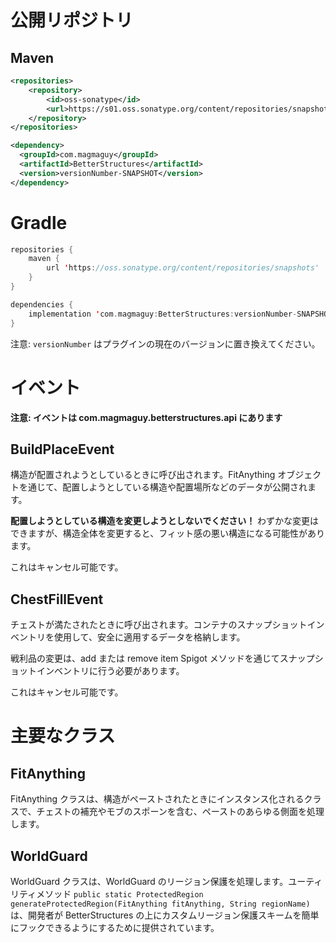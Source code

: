 # 公開リポジトリ

## Maven
```xml
<repositories>
    <repository>
        <id>oss-sonatype</id>
        <url>https://s01.oss.sonatype.org/content/repositories/snapshots/</url>
    </repository>
</repositories>

<dependency>
  <groupId>com.magmaguy</groupId>
  <artifactId>BetterStructures</artifactId>
  <version>versionNumber-SNAPSHOT</version>
</dependency>
```

# Gradle
```kt
repositories {
    maven {
        url 'https://oss.sonatype.org/content/repositories/snapshots'
    }
}

dependencies {
    implementation 'com.magmaguy:BetterStructures:versionNumber-SNAPSHOT'
}
```

注意: `versionNumber` はプラグインの現在のバージョンに置き換えてください。

# イベント

**注意: イベントは com.magmaguy.betterstructures.api にあります**

## BuildPlaceEvent

構造が配置されようとしているときに呼び出されます。FitAnything オブジェクトを通じて、配置しようとしている構造や配置場所などのデータが公開されます。

**配置しようとしている構造を変更しようとしないでください！** わずかな変更はできますが、構造全体を変更すると、フィット感の悪い構造になる可能性があります。

これはキャンセル可能です。

## ChestFillEvent

チェストが満たされたときに呼び出されます。コンテナのスナップショットインベントリを使用して、安全に適用するデータを格納します。

戦利品の変更は、add または remove item Spigot メソッドを通じてスナップショットインベントリに行う必要があります。

これはキャンセル可能です。

# 主要なクラス

## FitAnything

FitAnything クラスは、構造がペーストされたときにインスタンス化されるクラスで、チェストの補充やモブのスポーンを含む、ペーストのあらゆる側面を処理します。

## WorldGuard

WorldGuard クラスは、WorldGuard のリージョン保護を処理します。ユーティリティメソッド `public static ProtectedRegion generateProtectedRegion(FitAnything fitAnything, String regionName)` は、開発者が BetterStructures の上にカスタムリージョン保護スキームを簡単にフックできるようにするために提供されています。

```





